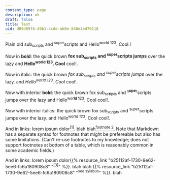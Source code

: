 ```yaml
---
content_type: page
description: ok
draft: false
title: Test
uid: d89d89f6-49b1-4cde-ab8e-840e4ed76118
---
```

Plain old sub<sub>scripts</sub> and <sup>super</sup>scripts and Hello<sup>world 123</sup>. Cool.!

Now in **bold**: the quick brown **fox sub<sub>scripts</sub> and <sup>super</sup>scripts jumps** over the lazy and **Hello<sup>world 123</sup>. Cool** cool!.

Now in italic: the quick brown *fox sub<sub>scripts</sub> and <sup>super</sup>scripts jumps* over the lazy. and *Hello<sup>world 123</sup>. Cool* cool!.

Now with interior **bold**: the quick brown fox sub<sub>sc</sub>**<sub>rip</sub>**<sub>ts</sub> and <sup>s</sup>**<sup>upe</sup>**<sup>r</sup>scripts jumps over the lazy and Hello<sup>wor</sup>**<sup>ld 1</sup>**<sup>23</sup>. Cool cool!.

Now with interior italics: the quick brown fox sub<sub>sc</sub>*<sub>rip</sub>*<sub>ts</sub> and <sup>s</sup>*<sup>upe</sup>*<sup>r</sup>scripts jumps over the lazy. and Hello<sup>wo</sup>*<sup>rld 12</sup>*<sup>3</sup>. Cool cool!.

And in links: lorem ipsum dolor[<sup>[1]</sup>](https://en.wikipedia.org/wiki/Unicode_subscripts_and_superscripts). blah blah[<sup>footnote 2</sup>](https://en.wikipedia.org/wiki/Unicode_subscripts_and_superscripts). Note that Markdown has a separate syntax for footnotes that might be prefereable but also has some limitations. (Can't re-use footnotes to my knowledge; does not support footnotes at bottom of a table, which is reasonably common in some academic fields.)

And in links: lorem ipsum dolor{{% resource_link "b25112af-1730-9e62-5ee6-fc6a180908c8" "<sup>[3]</sup>" %}}. blah blah {{% resource_link "b25112af-1730-9e62-5ee6-fc6a180908c8" "<sup>see sylabus</sup>" %}}. blah